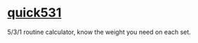 # [quick531](https://jpavon.github.io/quick531/)

5/3/1 routine calculator, know the weight you need on each set.
